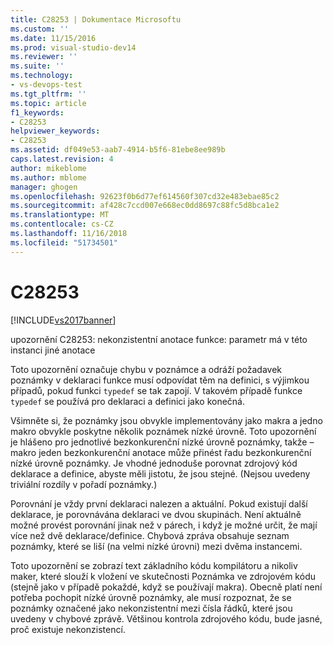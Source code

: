 ```yaml
---
title: C28253 | Dokumentace Microsoftu
ms.custom: ''
ms.date: 11/15/2016
ms.prod: visual-studio-dev14
ms.reviewer: ''
ms.suite: ''
ms.technology:
- vs-devops-test
ms.tgt_pltfrm: ''
ms.topic: article
f1_keywords:
- C28253
helpviewer_keywords:
- C28253
ms.assetid: df049e53-aab7-4914-b5f6-81ebe8ee989b
caps.latest.revision: 4
author: mikeblome
ms.author: mblome
manager: ghogen
ms.openlocfilehash: 92623f0b6d77ef614560f307cd32e483ebae85c2
ms.sourcegitcommit: af428c7ccd007e668ec0dd8697c88fc5d8bca1e2
ms.translationtype: MT
ms.contentlocale: cs-CZ
ms.lasthandoff: 11/16/2018
ms.locfileid: "51734501"
---
```

# <a name="c28253"></a>C28253
[!INCLUDE[vs2017banner](../includes/vs2017banner.md)]

upozornění C28253: nekonzistentní anotace funkce: parametr má v této instanci jiné anotace  
  
 Toto upozornění označuje chybu v poznámce a odráží požadavek poznámky v deklaraci funkce musí odpovídat těm na definici, s výjimkou případů, pokud funkci `typedef` se tak zapojí. V takovém případě funkce `typedef` se používá pro deklaraci a definici jako konečná.  
  
 Všimněte si, že poznámky jsou obvykle implementovány jako makra a jedno makro obvykle poskytne několik poznámek nízké úrovně. Toto upozornění je hlášeno pro jednotlivé bezkonkurenční nízké úrovně poznámky, takže – makro jeden bezkonkurenční anotace může přinést řadu bezkonkurenční nízké úrovně poznámky. Je vhodné jednoduše porovnat zdrojový kód deklarace a definice, abyste měli jistotu, že jsou stejné. (Nejsou uvedeny triviální rozdíly v pořadí poznámky.)  
  
 Porovnání je vždy první deklaraci nalezen a aktuální. Pokud existují další deklarace, je porovnávána deklaraci ve dvou skupinách. Není aktuálně možné provést porovnání jinak než v párech, i když je možné určit, že mají více než dvě deklarace/definice.  Chybová zpráva obsahuje seznam poznámky, které se liší (na velmi nízké úrovni) mezi dvěma instancemi.  
  
 Toto upozornění se zobrazí text základního kódu kompilátoru a nikoliv maker, které slouží k vložení ve skutečnosti Poznámka ve zdrojovém kódu (stejně jako v případě pokaždé, když se používají makra). Obecně platí není potřeba pochopit nízké úrovně poznámky, ale musí rozpoznat, že se poznámky označené jako nekonzistentní mezi čísla řádků, které jsou uvedeny v chybové zprávě. Většinou kontrola zdrojového kódu, bude jasné, proč existuje nekonzistencí.



